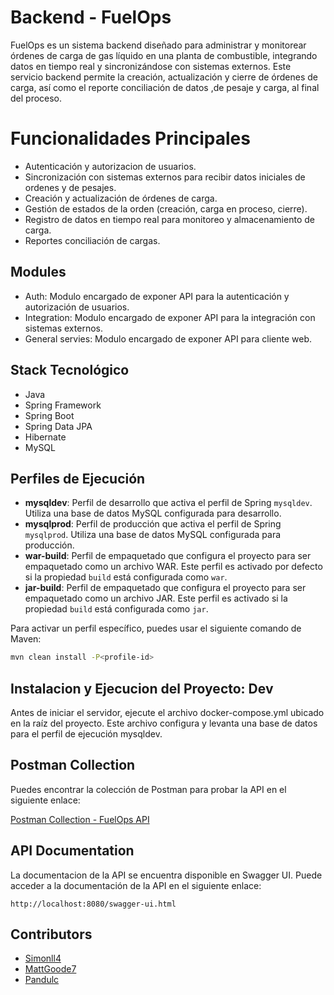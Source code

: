 # Backend - FuelOps

FuelOps es un sistema backend diseñado para administrar y monitorear órdenes de carga de gas líquido en una planta de
combustible,
integrando datos en tiempo real y sincronizándose con sistemas externos. Este servicio backend permite la creación,
actualización
y cierre de órdenes de carga, así como el reporte conciliación de datos ,de pesaje y carga, al final del proceso.

# Funcionalidades Principales

- Autenticación y autorizacion de usuarios.
- Sincronización con sistemas externos para recibir datos iniciales de ordenes y de pesajes.
- Creación y actualización de órdenes de carga.
- Gestión de estados de la orden (creación, carga en proceso, cierre).
- Registro de datos en tiempo real para monitoreo y almacenamiento de carga.
- Reportes conciliación de cargas.

## Modules

- Auth: Modulo encargado de exponer API para la autenticación y autorización de usuarios.
- Integration: Modulo encargado de exponer API para la integración con sistemas externos.
- General servies: Modulo encargado de exponer API para cliente web.

## Stack Tecnológico

- Java
- Spring Framework
- Spring Boot
- Spring Data JPA
- Hibernate
- MySQL

## Perfiles de Ejecución

- **mysqldev**: Perfil de desarrollo que activa el perfil de Spring `mysqldev`. Utiliza una base de datos MySQL
  configurada para desarrollo.
- **mysqlprod**: Perfil de producción que activa el perfil de Spring `mysqlprod`. Utiliza una base de datos MySQL
  configurada para producción.
- **war-build**: Perfil de empaquetado que configura el proyecto para ser empaquetado como un archivo WAR. Este perfil
  es activado por defecto si la propiedad `build` está configurada como `war`.
- **jar-build**: Perfil de empaquetado que configura el proyecto para ser empaquetado como un archivo JAR. Este perfil
  es activado si la propiedad `build` está configurada como `jar`.

Para activar un perfil específico, puedes usar el siguiente comando de Maven:

```sh
mvn clean install -P<profile-id>
```

## Instalacion y Ejecucion del Proyecto: Dev

Antes de iniciar el servidor, ejecute el archivo docker-compose.yml ubicado en la raíz del proyecto.
Este archivo configura y levanta una base de datos para el perfil de ejecución mysqldev.

## Postman Collection

Puedes encontrar la colección de Postman para probar la API en el siguiente enlace:

[Postman Collection - FuelOps API](<https://drive.google.com/file/d/1E8iaMf6G7WXBFj8npD88_DrCpJXe3am3/view?usp=sharing>)

## API Documentation

La documentacion de la API se encuentra disponible en Swagger UI. Puede acceder
a la documentación de la API en el siguiente enlace:

```
http://localhost:8080/swagger-ui.html
```

## Contributors

- [Simonll4](https://github.com/simonll4)
- [MattGoode7](https://github.com/MattGoode7)
- [Pandulc](https://github.com/Pandulc)
